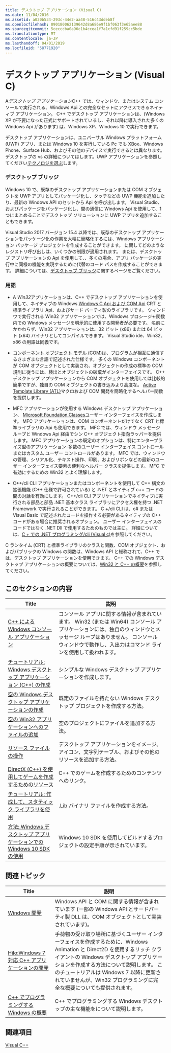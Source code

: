 ```yaml
---
title: デスクトップ アプリケーション (Visual C)
ms.date: 11/04/2016
ms.assetid: a020b534-293c-44e2-aa48-516c43ddeb8f
ms.openlocfilehash: 090180062139642d8a686e9f1bf063f3e65aee88
ms.sourcegitcommit: 5cecccba0a96c1b4ccea1f7a1cfd91f259cc5bde
ms.translationtype: MT
ms.contentlocale: ja-JP
ms.lasthandoff: 04/01/2019
ms.locfileid: "58771920"
---
```

# <a name="desktop-applications-visual-c"></a>デスクトップ アプリケーション (Visual C)

A*デスクトップ アプリケーション*C++ では、ウィンドウ、またはシステム コンソールで実行される、Windows Api との完全なセットにアクセスできるネイティブ アプリケーション。 C++ でデスクトップ アプリケーションは、(Windows XP が不要になった正式にサポートされているし、それ以降に導入された多くの Windows Api があります) は、Windows XP、Windows 10 で実行できます。

デスクトップ アプリケーションは、ユニバーサル Windows プラットフォーム (UWP) アプリ、または Windows 10 を実行している Pc でも XBox、Windows Phone、Surface Hub、およびその他のデバイスで実行できるとは異なります。 デスクトップの vs の詳細についてはします。UWP アプリケーションを参照してください[テクノロジを選ぶ](/windows/desktop/choose-your-technology)します。

### <a name="desktop-bridge"></a>デスクトップ ブリッジ

Windows 10 で、既存のデスクトップ アプリケーションまたは COM オブジェクトを UWP アプリとしてパッケージ化し、タッチなどの UWP 機能を追加したり、最新の Windows API のセットから Api を呼び出します。 Visual Studio、およびパッケージをパッケージ化し、間の通信に Windows Api を使用して、1 つにまとめることでデスクトップ ソリューションに UWP アプリを追加することもできます。

Visual Studio 2017 バージョン 15.4 以降では、既存のデスクトップ アプリケーションをパッケージ化の作業を大幅に簡略化するには、Windows アプリケーション パッケージ プロジェクトを作成することができます。 に関してどのようなレジストリ呼び出しは、いくつかの制限が適用されます。 または、デスクトップ アプリケーションの Api を使用して、、多くの場合、アプリ パッケージの実行中に同様の機能を実現するために代替のコード パスを作成することができます。 詳細については、[デスクトップ ブリッジ](/windows-uwp/porting/desktop-to-uwp-root)に関するページをご覧ください。

### <a name="terminology"></a>用語

- A *Win32*アプリケーションは、C++ でデスクトップ アプリケーションを使用して、ネイティブの Windows [Windows C Api および COM Api](/windows/desktop/apiindex/windows-api-list) CRT と標準ライブラリ Api、およびサード パーティ製のライブラリです。 ウィンドウで実行される Win32 アプリケーションでは、Windows プロシージャ関数内での Windows メッセージを明示的に使用する開発者が必要です。 名前にかかわらず、Win32 アプリケーションは、32 ビット (x86) または 64 ビット (x64) バイナリとしてコンパイルできます。 Visual Studio ide、Win32、x86 の用語は同義です。

- [コンポーネント オブジェクト モデル (COM)](/windows/desktop/com/the-component-object-model)は、プログラムが相互に通信するさまざまな言語で記述された仕様です。 多くの Windows コンポーネントが COM オブジェクトとして実装され、オブジェクトの作成の標準の COM 規則に従うには、検出とオブジェクトの破棄がインターフェイスです。  C++ デスクトップ アプリケーションから COM オブジェクトを使用しては比較的簡単ですが、独自の COM オブジェクトの書き込みより高度な。 [Active Template Library (ATL)](../atl/atl-com-desktop-components.md)マクロおよび COM 開発を簡略化するヘルパー関数を提供します。

- MFC アプリケーションが使用する Windows デスクトップ アプリケーション、 [Microsoft Foundation Classes](../mfc/mfc-desktop-applications.md)ユーザー インターフェイスを作成します。 MFC アプリケーションは、COM コンポーネントだけでなく CRT と標準ライブラリの Api も使用できます。 MFC では、ウィンドウ メッセージ ループと Windows Api 経由でシン C++ オブジェクト指向ラッパーを提供します。 MFC アプリケーションの既定のオプションは、特にエンタープライズ型のアプリケーション-多数のユーザー インターフェイス コントロールまたはカスタム ユーザー コントロールがあります。 MFC では、ウィンドウの管理、シリアル化、テキスト操作、印刷、およびリボンなどの最新のユーザー インターフェイス要素の便利なヘルパー クラスを提供します。 MFC で有効にするための Win32 とよく理解します。

- C++/cli CLI アプリケーションまたはコンポーネントを使用して C++ 構文の拡張機能 (C++ 仕様で許可されている) と .NET とネイティブ c++ コードの間の対話を有効にします。  C++/cli CLI アプリケーションでネイティブに実行される部品と部品 .NET 基本クラス ライブラリにアクセス権を持つ .NET Framework で実行されることができます。 C +/cli CLI は、c# または Visual Basic で記述されたコードを操作する必要があるネイティブの C++ コードがある場合に推奨されるオプション。 ユーザー インターフェイスのコードではなく .NET Dll で使用するためのものでは主に。 詳細については、[C + での .NET プログラミング/cli (Visual c)](../dotnet/dotnet-programming-with-cpp-cli-visual-cpp.md)を参照してください。

C ランタイム (CRT) と標準ライブラリのクラスと関数、COM オブジェクト、およびパブリックの Windows の関数は、Windows API と総称されて、C++ では、デスクトップ アプリケーションを使用できます。 C++ での Windows デスクトップ アプリケーションの概要については、[Win32 と C++ の概要](/windows/desktop/LearnWin32/learn-to-program-for-windows)を参照してください。

## <a name="in-this-section"></a>このセクションの内容

|Title|説明|
|-----------|-----------------|
|[C++ による Windows コンソール アプリケーション](console-applications-in-visual-cpp.md)|コンソール アプリに関する情報が含まれています。 Win32 (または Win64) コンソール アプリケーションには、独自のウィンドウとメッセージ ループはありません。 コンソール ウィンドウで動作し、入出力はコマンド ラインを使用して扱われます。|
|[チュートリアル: Windows デスクトップ アプリケーション (C++) の作成](walkthrough-creating-windows-desktop-applications-cpp.md)|シンプルな Windows デスクトップ アプリケーションを作成します。|
|[空の Windows デスクトップ アプリケーションの作成](creating-an-empty-windows-desktop-application.md)|既定のファイルを持たない Windows デスクトップ プロジェクトを作成する方法。|
|[空の Win32 アプリケーションへのファイルの追加](adding-files-to-an-empty-win32-applications.md)|空のプロジェクトにファイルを追加する方法。|
|[リソース ファイルの操作](working-with-resource-files.md)|デスクトップ アプリケーションをイメージ、アイコン、文字列テーブル、およびその他のリソースを追加する方法。|
|[DirectX (C++) を使用してゲームを作成するためのリソース](resources-for-creating-a-game-using-directx.md)|C++ でのゲームを作成するためのコンテンツへのリンク。|
|[チュートリアル: 作成して、スタティック ライブラリを使用](walkthrough-creating-and-using-a-static-library-cpp.md)|.Lib バイナリ ファイルを作成する方法。|
|[方法: Windows デスクトップ アプリケーションでの Windows 10 SDK の使用](how-to-use-the-windows-10-sdk-in-a-windows-desktop-application.md)|Windows 10 SDK を使用してビルドするプロジェクトの設定手順が示されています。|

## <a name="related-articles"></a>関連トピック

|Title|説明|
|-----------|-----------------|
|[Windows 開発](/windows/desktop/index)|Windows API と COM に関する情報が含まれています (一部の Windows API とサードパーティ製 DLL は、COM オブジェクトとして実装されています)。|
|[Hilo:Windows 7 対応 C++ アプリケーションの開発](https://msdn.microsoft.com/library/windows/desktop/ff708696.aspx)|手荷物の受け取り場所に基づくユーザー インターフェイスを作成するために、Windows Animation と Direct2D を使用するリッチ クライアントの Windows デスクトップ アプリケーションを作成する方法について説明します。  このチュートリアルは Windows 7 以降に更新されていませんが、Win32 プログラミングに完全な概要についても提供されます。|
|[C++ でプログラミングする Windows の概要](overview-of-windows-programming-in-cpp.md)|C++ でプログラミングする Windows デスクトップの主な機能をについて説明します。|

## <a name="see-also"></a>関連項目

[Visual C++](../overview/visual-cpp-in-visual-studio.md)